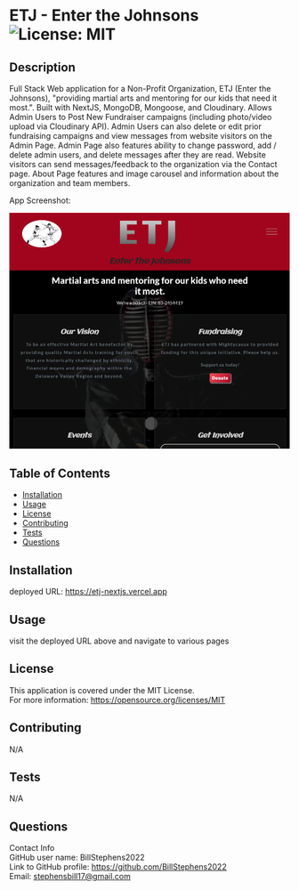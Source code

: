 # ETJ - Enter the Johnsons<br>![License: MIT](https://img.shields.io/badge/License-MIT-yellow.svg)

  ## Description

  Full Stack Web application for a Non-Profit Organization, ETJ (Enter the Johnsons), "providing martial arts and mentoring for our kids that need it most.".  Built with NextJS, MongoDB, Mongoose, and Cloudinary.  Allows Admin Users to Post New Fundraiser campaigns (including photo/video upload via Cloudinary API).
  Admin Users can also delete or edit prior fundraising campaigns and view messages from website visitors on the Admin Page.  Admin Page also features ability to change password, add / delete admin users, and delete messages after they are read. Website visitors can send messages/feedback to the organization via the Contact page.  About Page features and image carousel and information about the organization and team members.

  App Screenshot:

  ![app screenshot](./public/images/screenshot1.png)
  
  ## Table of Contents
  
  - [Installation](#installation)
  - [Usage](#usage)
  - [License](#license)
  - [Contributing](#contributing)
  - [Tests](#tests)
  - [Questions](#questions)
  
  ## Installation
  
  deployed URL: https://etj-nextjs.vercel.app
  
  ## Usage
  
  visit the deployed URL above and navigate to various pages

  ## License
This application is covered under the MIT License.
<br>For more information: https://opensource.org/licenses/MIT
  
  ## Contributing
  N/A
  
  ## Tests
  N/A

  ## Questions
  Contact Info<br>
  GitHub user name: BillStephens2022<br>
  Link to GitHub profile: https://github.com/BillStephens2022<br>
  Email: stephensbill17@gmail.com